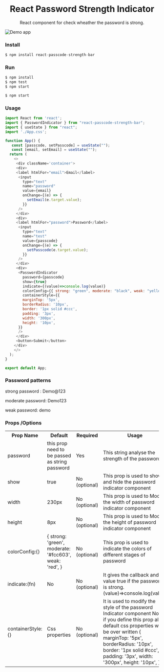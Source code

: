 <h1 align='center'> React Password Strength Indicator</h1>

<p align='center'>React component for check  wheather the  password is strong.<p/>

![Demo app](https://user-images.githubusercontent.com/42640947/211182171-2a6c23c4-3156-4acf-8441-2be9b97743ff.png)


### Install

```js
$ npm install react-passcode-strength-bar
```

### Run

```js
$ npm install
$ npm test
$ npm start
```

```js
$ npm start
```

### Usage

```js
import React from 'react';
import { PasswordIndicator } from "react-passcode-strength-bar";
import { useState } from "react";
import './App.css';

function App() {
   const [passcode, setPasscode] = useState("");
   const [email, setEmail] = useState("");
  return (
    <>
     <div className='container'>
     <div>
     <label htmlFor="email">Email</label>
      <input
        type="text"
        name="password"
        value={email}
        onChange={(e) => {
          setEmail(e.target.value);
        }}
      />
     </div>
     <div>
     <label htmlFor="password">Password</label>
      <input
        type="text"
        name="test"
        value={passcode}
        onChange={(e) => {
          setPasscode(e.target.value);
        }}
      />
     </div>
     <div>
      <PasswordIndicator
        password={passcode}
        show={true}
        indicate={(value)=>console.log(value)}
        colorConfig={{ strong: "green", moderate: "black", weak: "yellow" }}
        containerStyle={{
        marginTop: '5px',
        borderRadius: '10px',
        border: '1px solid #ccc',
        padding: '3px',
        width: '300px',
        height: '10px',
      }}
      />
     </div>
     <button>Submit</button>
    </div>
    </>
  );
}

export default App;
```

### Password patterns

strong password : Demo@123

moderate password: Demo123

weak password: demo


### Props /Options

<table>
<th>
Prop  Name
</th>
<th>
 Default
</th>
<th>
 Required
</th>
<th>
 Usage
</th>
</tr>
<tr>
<td>password</td>
<td>this prop need to be passed as string password</td>
<td> Yes</td>
<td>This string analyse the strength of the password </td>
</tr>
<tr>
<td>show</td>
<td>true</td>
<td> No (optional)</td>
<td>This prop is used to show and hide the password indicator component </td>
</tr>
<tr>
<td>width</td>
<td>230px</td>
<td> No (optional)</td>
<td>This prop is used to Modify the width of  password indicator component </td>
</tr>
<tr>
<td>height</td>
<td>8px</td>
<td> No (optional)</td>
<td>This prop is used to Modify the height of  password indicator component </td>
</tr>
<tr>
<td> colorConfig:{} </td>
<td>{  strong: 'green',
  moderate: '#fcc603',
  weak: 'red', }</td>
<td> No (optional)</td>
<td>This prop is used to indicate the colors of different stages of password </td>
</tr>
<tr>
<td> indicate:(fn) </td>
<td>No</td>
<td> No (optional)</td>
<td>It gives the callback and value true if the password is strong.
(value)=>console.log(value)
</td>
</tr>
<tr>
<td> containerStyle:{} </td>
<td>Css properties</td>
<td> No (optional)</td>
<td>
It is used to modify the style of the password Indicator component 
Note: if you define this prop all default css properties will be over written
{ 
        marginTop: '5px',
        borderRadius: '10px',
        border: '1px solid #ccc',
        padding: '3px',
        width: '300px',
        height: '10px',
      }
</td>
</tr>
</table>
